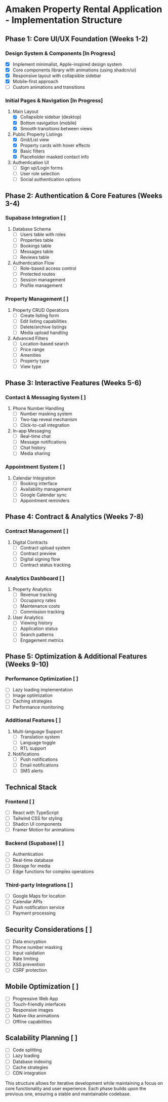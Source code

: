 # Amaken Property Rental Application - Implementation Structure

## Phase 1: Core UI/UX Foundation (Weeks 1-2)
### Design System & Components [In Progress]
- [x] Implement minimalist, Apple-inspired design system
- [x] Core components library with animations (using shadcn/ui)
- [x] Responsive layout with collapsible sidebar
- [x] Mobile-first approach
- [ ] Custom animations and transitions

### Initial Pages & Navigation [In Progress]
1. Main Layout
   - [x] Collapsible sidebar (desktop)
   - [x] Bottom navigation (mobile)
   - [x] Smooth transitions between views

2. Public Property Listings
   - [x] Grid/List view
   - [x] Property cards with hover effects
   - [x] Basic filters
   - [x] Placeholder masked contact info

3. Authentication UI
   - [ ] Sign up/Login forms
   - [ ] User role selection
   - [ ] Social authentication options

## Phase 2: Authentication & Core Features (Weeks 3-4)
### Supabase Integration [ ]
1. Database Schema
   - [ ] Users table with roles
   - [ ] Properties table
   - [ ] Bookings table
   - [ ] Messages table
   - [ ] Reviews table

2. Authentication Flow
   - [ ] Role-based access control
   - [ ] Protected routes
   - [ ] Session management
   - [ ] Profile management

### Property Management [ ]
1. Property CRUD Operations
   - [ ] Create listing form
   - [ ] Edit listing capabilities
   - [ ] Delete/archive listings
   - [ ] Media upload handling

2. Advanced Filters
   - [ ] Location-based search
   - [ ] Price range
   - [ ] Amenities
   - [ ] Property type
   - [ ] View type

## Phase 3: Interactive Features (Weeks 5-6)
### Contact & Messaging System [ ]
1. Phone Number Handling
   - [ ] Number masking system
   - [ ] Two-tap reveal mechanism
   - [ ] Click-to-call integration

2. In-app Messaging
   - [ ] Real-time chat
   - [ ] Message notifications
   - [ ] Chat history
   - [ ] Media sharing

### Appointment System [ ]
1. Calendar Integration
   - [ ] Booking interface
   - [ ] Availability management
   - [ ] Google Calendar sync
   - [ ] Appointment reminders

## Phase 4: Contract & Analytics (Weeks 7-8)
### Contract Management [ ]
1. Digital Contracts
   - [ ] Contract upload system
   - [ ] Contract preview
   - [ ] Digital signing flow
   - [ ] Contract status tracking

### Analytics Dashboard [ ]
1. Property Analytics
   - [ ] Revenue tracking
   - [ ] Occupancy rates
   - [ ] Maintenance costs
   - [ ] Commission tracking

2. User Analytics
   - [ ] Viewing history
   - [ ] Application status
   - [ ] Search patterns
   - [ ] Engagement metrics

## Phase 5: Optimization & Additional Features (Weeks 9-10)
### Performance Optimization [ ]
- [ ] Lazy loading implementation
- [ ] Image optimization
- [ ] Caching strategies
- [ ] Performance monitoring

### Additional Features [ ]
1. Multi-language Support
   - [ ] Translation system
   - [ ] Language toggle
   - [ ] RTL support

2. Notifications
   - [ ] Push notifications
   - [ ] Email notifications
   - [ ] SMS alerts

## Technical Stack
### Frontend [ ]
- [ ] React with TypeScript
- [ ] Tailwind CSS for styling
- [ ] Shadcn UI components
- [ ] Framer Motion for animations

### Backend (Supabase) [ ]
- [ ] Authentication
- [ ] Real-time database
- [ ] Storage for media
- [ ] Edge functions for complex operations

### Third-party Integrations [ ]
- [ ] Google Maps for location
- [ ] Calendar APIs
- [ ] Push notification service
- [ ] Payment processing

## Security Considerations [ ]
- [ ] Data encryption
- [ ] Phone number masking
- [ ] Input validation
- [ ] Rate limiting
- [ ] XSS prevention
- [ ] CSRF protection

## Mobile Optimization [ ]
- [ ] Progressive Web App
- [ ] Touch-friendly interfaces
- [ ] Responsive images
- [ ] Native-like animations
- [ ] Offline capabilities

## Scalability Planning [ ]
- [ ] Code splitting
- [ ] Lazy loading
- [ ] Database indexing
- [ ] Cache strategies
- [ ] CDN integration

This structure allows for iterative development while maintaining a focus on core functionality and user experience. Each phase builds upon the previous one, ensuring a stable and maintainable codebase.
